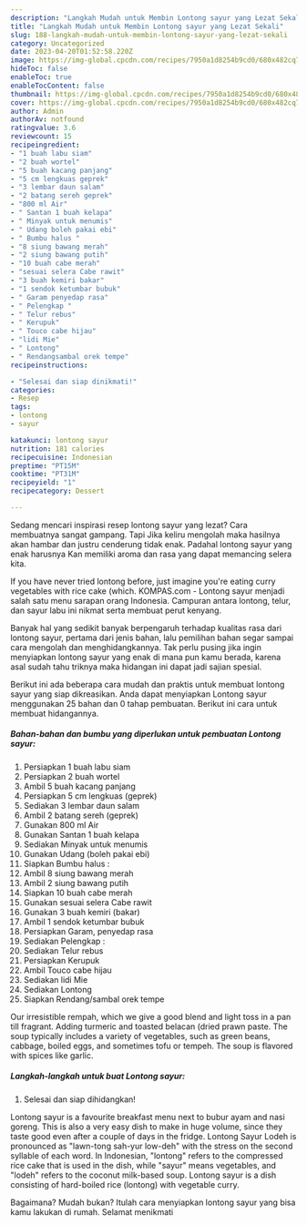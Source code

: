 ```yaml
---
description: "Langkah Mudah untuk Membin Lontong sayur yang Lezat Sekali"
title: "Langkah Mudah untuk Membin Lontong sayur yang Lezat Sekali"
slug: 188-langkah-mudah-untuk-membin-lontong-sayur-yang-lezat-sekali
category: Uncategorized
date: 2023-04-20T01:52:58.220Z
image: https://img-global.cpcdn.com/recipes/7950a1d8254b9cd0/680x482cq70/lontong-sayur-foto-resep-utama.jpg
hideToc: false
enableToc: true
enableTocContent: false
thumbnail: https://img-global.cpcdn.com/recipes/7950a1d8254b9cd0/680x482cq70/lontong-sayur-foto-resep-utama.jpg
cover: https://img-global.cpcdn.com/recipes/7950a1d8254b9cd0/680x482cq70/lontong-sayur-foto-resep-utama.jpg
author: Admin
authorAv: notfound
ratingvalue: 3.6
reviewcount: 15
recipeingredient:
- "1 buah labu siam"
- "2 buah wortel"
- "5 buah kacang panjang"
- "5 cm lengkuas geprek"
- "3 lembar daun salam"
- "2 batang sereh geprek"
- "800 ml Air"
- " Santan 1 buah kelapa"
- " Minyak untuk menumis"
- " Udang boleh pakai ebi"
- " Bumbu halus "
- "8 siung bawang merah"
- "2 siung bawang putih"
- "10 buah cabe merah"
- "sesuai selera Cabe rawit"
- "3 buah kemiri bakar"
- "1 sendok ketumbar bubuk"
- " Garam penyedap rasa"
- " Pelengkap "
- " Telur rebus"
- " Kerupuk"
- " Touco cabe hijau"
- "lidi Mie"
- " Lontong"
- " Rendangsambal orek tempe"
recipeinstructions:

- "Selesai dan siap dinikmati!"
categories:
- Resep
tags:
- lontong
- sayur

katakunci: lontong sayur 
nutrition: 181 calories
recipecuisine: Indonesian
preptime: "PT15M"
cooktime: "PT31M"
recipeyield: "1"
recipecategory: Dessert

---
```



Sedang mencari inspirasi resep lontong sayur yang lezat? Cara membuatnya sangat gampang. Tapi Jika keliru mengolah maka hasilnya akan hambar dan justru cenderung tidak enak. Padahal lontong sayur yang enak harusnya Kan memiliki aroma dan rasa yang dapat memancing selera kita.


If you have never tried lontong before, just imagine you&#39;re eating curry vegetables with rice cake (which. KOMPAS.com - Lontong sayur menjadi salah satu menu sarapan orang Indonesia. Campuran antara lontong, telur, dan sayur labu ini nikmat serta membuat perut kenyang.

Banyak hal yang sedikit banyak berpengaruh terhadap kualitas rasa dari lontong sayur, pertama dari jenis bahan, lalu pemilihan bahan segar sampai cara mengolah dan menghidangkannya. Tak perlu pusing jika ingin menyiapkan lontong sayur yang enak di mana pun kamu berada, karena asal sudah tahu triknya maka hidangan ini dapat jadi sajian spesial.


Berikut ini ada beberapa cara mudah dan praktis untuk membuat lontong sayur yang siap dikreasikan. Anda dapat menyiapkan Lontong sayur menggunakan 25 bahan dan 0 tahap pembuatan. Berikut ini cara untuk membuat hidangannya.

<!--inarticleads1-->

##### Bahan-bahan dan bumbu yang diperlukan untuk pembuatan Lontong sayur:

1. Persiapkan 1 buah labu siam
1. Persiapkan 2 buah wortel
1. Ambil 5 buah kacang panjang
1. Persiapkan 5 cm lengkuas (geprek)
1. Sediakan 3 lembar daun salam
1. Ambil 2 batang sereh (geprek)
1. Gunakan 800 ml Air
1. Gunakan  Santan 1 buah kelapa
1. Sediakan  Minyak untuk menumis
1. Gunakan  Udang (boleh pakai ebi)
1. Siapkan  Bumbu halus :
1. Ambil 8 siung bawang merah
1. Ambil 2 siung bawang putih
1. Siapkan 10 buah cabe merah
1. Gunakan sesuai selera Cabe rawit
1. Gunakan 3 buah kemiri (bakar)
1. Ambil 1 sendok ketumbar bubuk
1. Persiapkan  Garam, penyedap rasa
1. Sediakan  Pelengkap :
1. Sediakan  Telur rebus
1. Persiapkan  Kerupuk
1. Ambil  Touco cabe hijau
1. Sediakan lidi Mie
1. Sediakan  Lontong
1. Siapkan  Rendang/sambal orek tempe


Our irresistible rempah, which we give a good blend and light toss in a pan till fragrant. Adding turmeric and toasted belacan (dried prawn paste. The soup typically includes a variety of vegetables, such as green beans, cabbage, boiled eggs, and sometimes tofu or tempeh. The soup is flavored with spices like garlic. 

<!--inarticleads2-->

##### Langkah-langkah untuk buat Lontong sayur:


1. Selesai dan siap dihidangkan!

Lontong sayur is a favourite breakfast menu next to bubur ayam and nasi goreng. This is also a very easy dish to make in huge volume, since they taste good even after a couple of days in the fridge. Lontong Sayur Lodeh is pronounced as &#34;lawn-tong sah-yur low-deh&#34; with the stress on the second syllable of each word. In Indonesian, &#34;lontong&#34; refers to the compressed rice cake that is used in the dish, while &#34;sayur&#34; means vegetables, and &#34;lodeh&#34; refers to the coconut milk-based soup. Lontong sayur is a dish consisting of hard-boiled rice (lontong) with vegetable curry. 

Bagaimana? Mudah bukan? Itulah cara menyiapkan lontong sayur yang bisa kamu lakukan di rumah. Selamat menikmati
